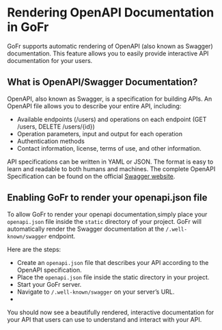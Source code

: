 # Rendering OpenAPI Documentation in GoFr

GoFr supports automatic rendering of OpenAPI (also known as Swagger) documentation. This feature allows you to
easily provide interactive API documentation for your users.

## What is OpenAPI/Swagger Documentation?

OpenAPI, also known as Swagger, is a specification for building APIs. An OpenAPI file allows you to describe your entire API, including:

- Available endpoints (/users) and operations on each endpoint (GET /users, DELETE /users/{id})
- Operation parameters, input and output for each operation
- Authentication methods
- Contact information, license, terms of use, and other information.

API specifications can be written in YAML or JSON. The format is easy to learn and readable to both humans and machines. 
The complete OpenAPI Specification can be found on the official [Swagger website](https://swagger.io/).

## Enabling GoFr to render your openapi.json file

To allow GoFr to render your openapi documentation,simply place your `openapi.json` file inside the `static` directory of your project. 
GoFr will automatically render the Swagger documentation at the `/.well-known/swagger` endpoint.

Here are the steps:

- Create an `openapi.json` file that describes your API according to the OpenAPI specification.
- Place the `openapi.json` file inside the static directory in your project.
- Start your GoFr server.
- Navigate to `/.well-known/swagger` on your server’s URL.
- 
You should now see a beautifully rendered, interactive documentation for your API that users can use to understand and interact with your API.